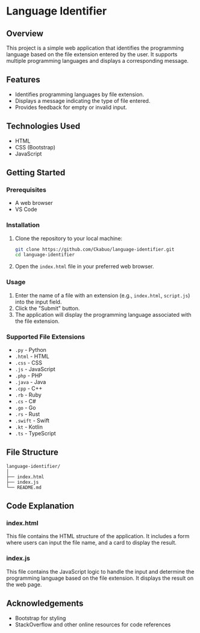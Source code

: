 # Language Identifier

## Overview

This project is a simple web application that identifies the programming language based on the file extension entered by the user. It supports multiple programming languages and displays a corresponding message.

## Features

- Identifies programming languages by file extension.
- Displays a message indicating the type of file entered.
- Provides feedback for empty or invalid input.

## Technologies Used

- HTML
- CSS (Bootstrap)
- JavaScript

## Getting Started

### Prerequisites

- A web browser
- VS Code

### Installation

1. Clone the repository to your local machine:
    ```sh
    git clone https://github.com/Ckabuo/language-identifier.git
    cd language-identifier
    ```

2. Open the `index.html` file in your preferred web browser.

### Usage

1. Enter the name of a file with an extension (e.g., `index.html`, `script.js`) into the input field.
2. Click the "Submit" button.
3. The application will display the programming language associated with the file extension.

### Supported File Extensions

- `.py` - Python
- `.html` - HTML
- `.css` - CSS
- `.js` - JavaScript
- `.php` - PHP
- `.java` - Java
- `.cpp` - C++
- `.rb` - Ruby
- `.cs` - C#
- `.go` - Go
- `.rs` - Rust
- `.swift` - Swift
- `.kt` - Kotlin
- `.ts` - TypeScript

## File Structure
```
language-identifier/
│
├── index.html
├── index.js
└── README.md
```

## Code Explanation

### index.html

This file contains the HTML structure of the application. It includes a form where users can input the file name, and a card to display the result.

### index.js

This file contains the JavaScript logic to handle the input and determine the programming language based on the file extension. It displays the result on the web page.

## Acknowledgements
- Bootstrap for styling
- StackOverflow and other online resources for code references
